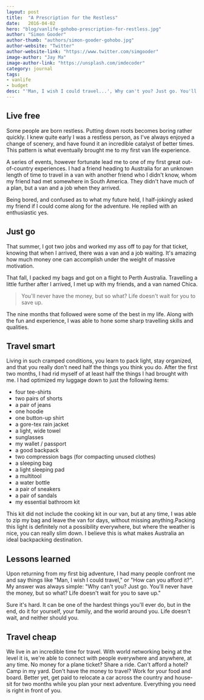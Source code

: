 ```yaml
---
layout: post
title:  "A Prescription for the Restless"
date:   2016-04-02
hero: "blog/vanlife-gohobo-prescription-for-restless.jpg"
author: "Simon Gooder"
author-thumb: "authors/simon-gooder-gohobo.jpg"
author-website: "Twitter"
author-website-link: "https://www.twitter.com/simgooder"
image-author: "Jay Ma"
image-author-link: "https://unsplash.com/imdecoder"
category: journal
tags: 
- vanlife 
- budget
desc: "'Man, I wish I could travel...', Why can't you? Just go. You'll never have the money, but so what? Life doesn't wait for you to save up."
---
```


## Live free

Some people are born restless. Putting down roots becomes boring rather quickly. I knew quite early I was a restless person, as I've always enjoyed a change of scenery, and have found it an incredible catalyst of better times.
This pattern is what eventually brought me to my first van life experience. 

A series of events, however fortunate lead me to one of my first great out-of-country experiences. I had a friend heading to Australia for an unknown length of time to travel in a van with another friend who I didn't know, whom my friend had met somewhere in South America. They didn't have much of a plan, but a van and a job when they arrived. 

Being bored, and confused as to what my future held, I half-jokingly asked my friend if I could come along for the adventure. He replied with an enthusiastic yes.

## Just go

That summer, I got two jobs and worked my ass off to pay for that ticket, knowing that when I arrived, there was a van and a job waiting. It's amazing how much money one can accomplish under the weight of massive motivation.

That fall, I packed my bags and got on a flight to Perth Australia. Travelling a little further after I arrived, I met up with my friends, and a van named Chica. 

>You'll never have the money, but so what? Life doesn't wait for you to save up.


The nine months that followed were some of the best in my life. Along with the fun and experience, I was able to hone some sharp travelling skills and qualities.

## Travel smart 

Living in such cramped conditions, you learn to pack light, stay organized, and that you really don't need half the things you think you do. After the first two months, I had rid myself of at least half the things I had brought with me. I had optimized my luggage down to just the following items:  
- four tee-shirts  
- two pairs of shorts  
- a pair of jeans  
- one hoodie  
- one button-up shirt  
- a gore-tex rain jacket  
- a light, wide towel  
- sunglasses  
- my wallet / passport  
- a good backpack  
- two compression bags (for compacting unused clothes)  
- a sleeping bag  
- a light sleeping pad  
- a multitool  
- a water bottle  
- a pair of sneakers  
- a pair of sandals  
- my essential bathroom kit  

This kit did not include the cooking kit in our van, but at any time, I was able to zip my bag and leave the van for days, without missing anything.Packing this light is definitely not a possibility everywhere, but where the weather is nice, you can really slim down. I believe this is what makes Australia an ideal backpacking destination.

## Lessons learned

Upon returning from my first big adventure, I had many people confront me and say things like "Man, I wish I could travel," or "How can you afford it?". My answer was always simple: "Why can't you? Just go. You'll never have the money, but so what? Life doesn't wait for you to save up."

Sure it's hard. It can be one of the hardest things you'll ever do, but in the end, do it for yourself, your family, and the world around you. Life doesn't wait, and neither should you.

## Travel cheap

We live in an incredible time for travel. With world networking being at the level it is, we're able to connect with people everywhere and anywhere, at any time. No money for a plane ticket? Share a ride. Can't afford a hotel? Camp in my yard. Don't have the money to travel? Work for your food and board. Better yet, get paid to relocate a car across the country and house-sit for two months while you plan your next adventure. Everything you need is right in front of you. 